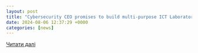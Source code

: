 ```yaml
---
layout: post
title: "Cybersecurity CEO promises to build multi-purpose ICT Laboratory for ODASCO | Ghana News Agency"
date: 2024-08-06 12:37:29 +0000
categories: [news]
---
```


[Читати далі](https://gna.org.gh/2024/08/cybersecurity-ceo-promises-to-build-multi-purpose-ict-laboratory-for-odasco/)
